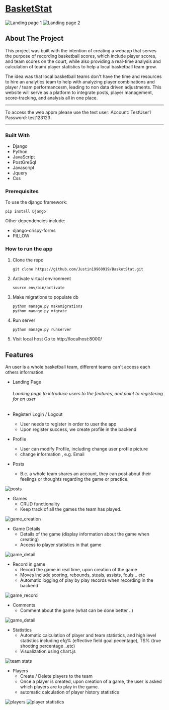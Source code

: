 # [BasketStat](https://basketball-stat.herokuapp.com)


<img src="photos/landing_page.png" alt="Landing page 1"/>
<img src="photos/landing_page2.png" alt="Landing page 2"/>

## About The Project
This project was built with the intention of creating a webapp that serves the purpose of recording basketball scores, which include
player scores, and team scores on the court, while also providing a real-time analysis and calculation of team/ player statistics to help 
a local basketball team grow. 

The idea was that local basketball teams don't have the time and resources to hire an analytics team to help with analyzing player combinations
and player / team performancesm, leading to non data driven adjustments. This website will serve as a platform to integrate posts, player management, 
score-tracking, and analysis all in one place.

***
To access the web appm please use the test user:
Account: TestUser1
Password: test123123

***
### Built With

* Django
* Python 
* JavaScript
* PostGreSql
* Javascript
* Jquery
* Css


### Prerequisites
To use the django framework:
```
pip install Django
```
Other dependencies include:
- django-crispy-forms
- PILLOW


### How to run the app

1. Clone the repo
   ```
   git clone https://github.com/Justin19960919/BasketStat.git
   ```
2. Activate virtual environment
   ```
   source env/bin/activate
   ```
   
3. Make migrations to populate db
   ```python
   python manage.py makemigrations
   python manage.py migrate
   ```

4. Run server
   ```
   python manage.py runserver
   ```

5. Visit local host
   Go to http://localhost:8000/


## Features
An user is a whole basketball team, different teams can't access each others information.
- Landing Page
   ###### Landing page to introduce users to the features, and point to registering for an user

- Register/ Login / Logout
   - User needs to register in order to user the app
   - Upon register success, we create profile in the backend


- Profile
   - User can modify Profile, including change user profile picture
   - change information , e.g. Email


- Posts
   - B.c. a whole team shares an account, they can post about their feelings or thoughts
   regarding the game or practice.

<img src="photos/posts.png" alt="posts"/>

- Games
   - CRUD functionality 
   - Keep track of all the games the team has played.

<img src="photos/game_create.png" alt="game_creation"/>

- Game Details
   - Details of the game (display information about the game when creating)
   - Access to player statistics in that game

<img src="photos/game_detail.png" alt="game_detail"/>

- Record in game
   - Record the game in real time, upon creation of the game
   - Moves include scoring, rebounds, steals, assists, fouls .. etc
   - Automatic logging of play by play records when recording in the backend

<img src="photos/game_record.png" alt="game_record"/>

- Comments
   - Comment about the game (what can be done better ..)

<img src="photos/game_detail.png" alt="game_detail"/>

- Statistics
   - Automatic calculation of player and team statistics, and high level statistics including efg% (effective field goal pecentage), TS% (true shooting percentage ..etc)
   - Visualization using chart.js

<img src="photos/team_statistics.png" alt="team stats"/>

- Players
   - Create / Delete players to the team
   - Once a player is created, upon creation of a game, the user is asked which players are to play in the game.
   - automatic calculation of player history statistics

<img src="photos/players.png" alt="players"/>
<img src="photos/player_stats.png" alt="player statistics"/>
